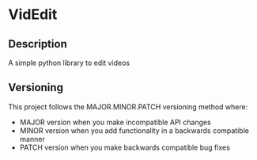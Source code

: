 # VidEdit
## Description

A simple python library to edit videos

## Versioning

This project follows the MAJOR.MINOR.PATCH versioning method where:
- MAJOR version when you make incompatible API changes
- MINOR version when you add functionality in a backwards compatible manner
- PATCH version when you make backwards compatible bug fixes